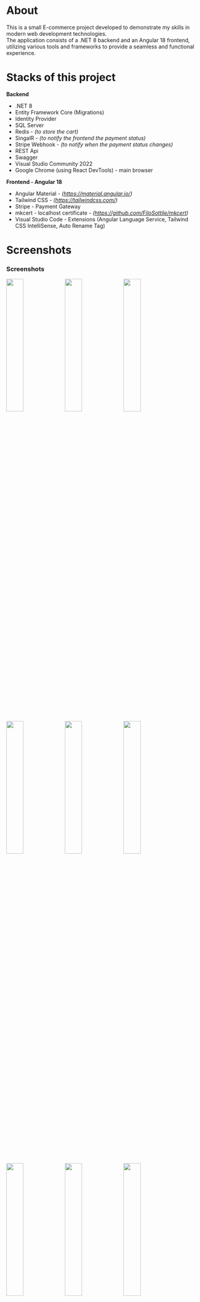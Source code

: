 # About
This is a small E-commerce project developed to demonstrate my skills in modern web development technologies.   
The application consists of a .NET 8 backend and an Angular 18 frontend, utilizing various tools and frameworks to provide a seamless and functional experience.

# Stacks of this project

__Backend__
- .NET 8
- Entity Framework Core (Migrations)
- Identity Provider
- SQL Server
- Redis - _(to store the cart)_
- SingalR - _(to notify the frontend the payment status)_
- Stripe Webhook - _(to notify when the payment status changes)_
- REST Api
- Swagger
- Visual Studio Community 2022
- Google Chrome (using React DevTools) - main browser

  
__Frontend - Angular 18__
- Angular Material - _(https://material.angular.io/)_
- Tailwind CSS - _(https://tailwindcss.com/)_
- Stripe - Payment Gateway
- mkcert - localhost certificate - _(https://github.com/FiloSottile/mkcert)_
- Visual Studio Code - Extensions (Angular Language Service, Tailwind CSS IntelliSense, Auto Rename Tag)

# Screenshots

### Screenshots

<div align="left">
    <img src="screenshots/home.jpg" width="30%">
    <img src="screenshots/cart-empty.jpg" width="30%">
    <img src="screenshots/cart-full.jpg" width="30%">
    <img src="screenshots/catalog-products-filter-search.jpg" width="30%">
    <img src="screenshots/catalog-products-filter-sort.jpg" width="30%">
    <img src="screenshots/catalog-products-filter.jpg" width="30%">
    <img src="screenshots/catalog-products-pagination.jpg" width="30%">
    <img src="screenshots/catalog-products.jpg" width="30%">
    <img src="screenshots/logged-menu.jpg" width="30%">
    <img src="screenshots/logged-order-history-detail.jpg" width="30%">
    <img src="screenshots/logged-order-history.jpg" width="30%">
    <img src="screenshots/login.jpg" width="30%">
    <img src="screenshots/register.jpg" width="30%">
    <img src="screenshots/checkout-address.jpg" width="30%">   
    <img src="screenshots/checkout-shipping.jpg" width="30%">    
    <img src="screenshots/checkout-credit-card.jpg" width="30%">
    <img src="screenshots/checkout-confirmation.jpg" width="30%">    
    <img src="screenshots/checkout-processing.jpg" width="30%">  
    <img src="screenshots/checkout-processed-success.jpg" width="30%">
    <img src="screenshots/stripe-transaction.jpg" width="30%">
</div>

# Backend - Setting up the application

1 - For Database, I'm using SQL Server
![image](https://github.com/user-attachments/assets/4c290918-5e79-4c2a-8aec-0f7910c4bfc8)


2 - For Redis, I created a free database on the website https://cloud.redis.io and connect locally using "Redis Insight"
<div align="left">
  <img src="https://github.com/user-attachments/assets/56ead3aa-eb82-4e20-a21d-d1f9943b885a" width="40%">
  <img src="https://github.com/user-attachments/assets/834f047b-aaca-47f9-bc8c-43b0d4a2badd" width="40%">
</div>

3 - For Gateway Payments, I'm using "Stripe" as development account
<div align="left">
    <img src="https://github.com/user-attachments/assets/9c38809a-4cf9-4452-8050-51706311d21b" width="40%">
    <img src="https://github.com/user-attachments/assets/36a98c9f-ab7a-43f7-8dbb-d6292d89691e" width="40%">
</div>

# Frontend - Setting up the application

1 - Install the Angular Material to work with template components  
```VS Code terminal
ng add @angular/material
```
Choose the options bellow during the angular installation <br>
✔ Choose a prebuilt theme name, or "custom" for a custom theme: Azure/Blue  
✔ Set up global Angular Material typography styles? no  
✔ Include the Angular animations module? Include and enable animations  

2 - Install Tailwind CSS  
```VS Code terminal
npm install -D tailwindcss postcss autoprefixer
```
```VS Code terminal
npx tailwindcss init
```
 
3 - It will generate the file "tailwind.config.js".  
Open it and add the code bellow
```VS Code terminal
/** @type {import('tailwindcss').Config} */
module.exports = {
  content: ["./src/**/*.{html,js}"],
  theme: {
    extend: {},
  },
  plugins: [],
}
```  

4 - Now open the styles.scss and add the code bellow as well  
```VS Code terminal
@tailwind base;
@tailwind components;
@tailwind utilities;
```

5 - Add signalR   
```VS Code terminal
npm install @microsoft/signalr
```

6 - Executes the command bellow to run the application  

```VS Code terminal
stripe listen --forward-to https://localhost:6001/api/v1/payment/webhook -e payment_intent.succeeded
```

```VS Code terminal
ng serve
```

# Frontend - Setting up  Stripe Webhook

1 - Donwload the stripe windows zip file and extract it   
https://docs.stripe.com/stripe-cli?install-method=windows

2 - Open the windows CMD with the download path   
```CMD
cd C:\Users\Wellington\Downloads\stripe_1.22.0_windows_x86_64
```

3 - Exec the stripe.exe
```CMD
stripe.exe
```

4 - Exec the login command
```CMD
stripe login
```   
It will appears a endpoint to access and authorize such as   
"https://dashboard.stripe.com/stripecli/confirm_auth?t=6DLIJiUX8lakQdxKRXcoVH5La191HoNt"

4 - After the authorization you need to run the command following the documentation above   

https://docs.stripe.com/webhooks/quickstart?lang=dotnet

```CMD
stripe listen --forward-to https://localhost:6001/api/v1/payment/webhook -e payment_intent.succeeded
```
It return the "whsec_". Copy it and add in your appsettings.json

# Installing Browser Certificate
Angular works better with a broser certificate. Because of that we need to generate a free localhost certificate

Run the commands bellow to install it.

```VS Code terminal
Set-ExecutionPolicy RemoteSigned -Scope CurrentUser
iwr -useb get.scoop.sh | iex
```

```VS Code terminal
scoop bucket add extras
```  

```VS Code terminal
scoop install mkcert
```

Create a root folder called 'ssl' get inside it  

```VS Code terminal
cd ssl
```  

```VS Code terminal
mkcert -install
```  

```VS Code terminal
mkcert localhost
```  

it will generate the certificates files  
![image](https://github.com/user-attachments/assets/44ba92ab-ab47-42df-a4b8-ffe2c3fd8ed0)

Open the "angular.json" file and add the "options" code bellow inside the property "serve"  
```VS Code terminal
"serve": {
  "builder": "@angular-devkit/build-angular:dev-server",
  "options": {
    "ssl": true,
    "sslCert": "ssl/localhost.pem",
    "sslKey": "ssl/localhost-key.pem"
  },
```  

Run the application using https://localhost:myport

Before certificate  
![image](https://github.com/user-attachments/assets/b71c1f5d-003f-4a3a-98c2-9a8f8e41d2ea)  

After certificate setup  
![image](https://github.com/user-attachments/assets/350d503a-9550-4711-a037-c2592c4457a0)  


# Deploy the application

### Frontend
1 - Create folder where the frontend will publish it.   
In my case I created a file named "wwwroot" inside the application "poc.fullstack.angular.guitarshop.api"

2 - Open the file "angular.json" and change the path where you'll deploy the frontend application in the directory bellow   
projects -> architect -> build -> options -> outputPath
```angular.json
"outputPath": {
   "base": "../poc.fullstack.angular.guitarshop.api/wwwroot",
  "browser": ""
}
```

3 - We also needs to change the propertiies "maximumWarning": "1MB" and "maximumError": "2MB". To avoid error during the angular build.   

4- Run the command bellow to generate the build.
```VS Code
ng buld
```

### Backend
1 - We need to configure the middleware in the Program.cs adding the code bellow

```Program.cs
app.UseDefaultFiles();
app.UseStaticFiles();
```

2 - Add the code bellow befero we created the new controller.
```
app.MapFallbackToController("Index", "Fallback");
```

3 - We also need create a new controller named "FallbackController.cs"
```
public sealed class FallbackController : Controller
{
    public IActionResult Index() =>
        PhysicalFile(Path.Combine(Directory.GetCurrentDirectory(),
            "wwwroot", "index.html"), "text/HTML");
}
```
4 - On the Azure Server, creates a new resource group named "poc-angular-guitarshop-rg"
![image](https://github.com/user-attachments/assets/47d64aeb-6a3d-4dbc-9570-49dcaee1e207)

5 - On the Azure Server, creates a new "Web App"
![image](https://github.com/user-attachments/assets/cc91cdc6-34a2-40b5-a428-aaf3aac9a169)

6 - On the Azure Server, add the "Environment Variables"
![image](https://github.com/user-attachments/assets/f618f92c-4146-4dfe-a2cf-1a0634469670)

7 - On the Azure Server, go to resource group and add the SQL Database
![image](https://github.com/user-attachments/assets/cc12d948-393f-4a1f-8aa2-4a759d68c349)

8 - On the Azure Server, go to resource group, open the Database you've just created and allow your application to access this database
![image](https://github.com/user-attachments/assets/0075edcc-cf5d-465f-9676-e7f0e32760a4)

9 - On your machine, open the CMD terminal and configure the stripe webhook pointing to your online address
![image](https://github.com/user-attachments/assets/c81a9800-fa45-4c02-aad2-95f7c3265c21)


# CI/CD Deployment - GitHub Actions

1 - On the Azure Server, Recourse Group -> open your "Web App" -> Left menu select Deployment -> Deployment Center -> Select the GitHub as "Source" -> Fill out the form and Save it!
![image](https://github.com/user-attachments/assets/5cb88143-47b8-4b30-8a0c-7d87efaa9ed6)

2 - It will create the file ".yml" on the folder ".github/worklow" on your GitHub repository
![image](https://github.com/user-attachments/assets/74cc324b-97d8-412a-9326-7271ae8d33f8)

3 - Click on tab "Actions" and you'll see all the branch "main" triggered
![image](https://github.com/user-attachments/assets/0f78c854-3092-4cdd-a2fd-5d916b77a866)

4 - On Azure Server, go to Web App and get the address of your application. Now your application is running!
![image](https://github.com/user-attachments/assets/1a21c543-c121-4ff6-9e09-7b380e83ae34)


